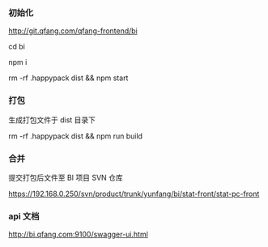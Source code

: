 ### 初始化

  http://git.qfang.com/qfang-frontend/bi
  
  cd bi

  npm i

  rm -rf .happypack dist && npm start
  
### 打包

生成打包文件于 dist 目录下

  rm -rf .happypack dist && npm run build

### 合并

提交打包后文件至 BI 项目 SVN 仓库

https://192.168.0.250/svn/product/trunk/yunfang/bi/stat-front/stat-pc-front


### api 文档
http://bi.qfang.com:9100/swagger-ui.html